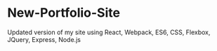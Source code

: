 # New-Portfolio-Site
Updated version of my site using React, Webpack, ES6, CSS, Flexbox, JQuery, Express, Node.js
